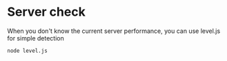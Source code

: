 # Server check

When you don't know the current server performance, you can use level.js for simple detection

```bash
node level.js
```